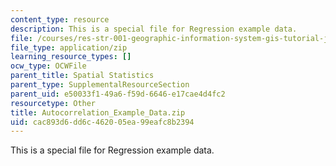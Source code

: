 ```yaml
---
content_type: resource
description: This is a special file for Regression example data.
file: /courses/res-str-001-geographic-information-system-gis-tutorial-january-iap-2016/cac893d6dd6c462005ea99eafc8b2394_Autocorrelation_Example_Data.zip
file_type: application/zip
learning_resource_types: []
ocw_type: OCWFile
parent_title: Spatial Statistics
parent_type: SupplementalResourceSection
parent_uid: e50033f1-49a6-f59d-6646-e17cae4d4fc2
resourcetype: Other
title: Autocorrelation_Example_Data.zip
uid: cac893d6-dd6c-4620-05ea-99eafc8b2394
---
```

This is a special file for Regression example data.

